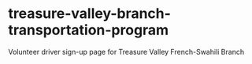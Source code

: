 # treasure-valley-branch-transportation-program
Volunteer driver sign-up page for Treasure Valley French-Swahili Branch
